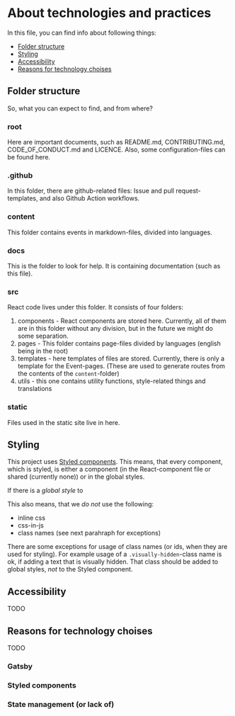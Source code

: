 # About technologies and practices

In this file, you can find info about following things: 

- [Folder structure](#folder-structure)
- [Styling](#styling)
- [Accessibility](#accessibility)
- [Reasons for technology choises](#reasons-for-technology-choises)

## Folder structure

So, what you can expect to find, and from where? 

### root

Here are important documents, such as README.md, CONTRIBUTING.md, CODE_OF_CONDUCT.md and LICENCE. Also, some configuration-files can be found here.

### .github

In this folder, there are github-related files: Issue and pull request-templates, and also Github Action workflows.

### content

This folder contains events in markdown-files, divided into languages. 

### docs

This is the folder to look for help. It is containing documentation (such as this file).

### src

React code lives under this folder. It consists of four folders:

1. components - React components are stored here. Currently, all of them are in this folder without any division, but in the future we might do some separation.
2. pages - This folder contains page-files divided by languages (english being in the root)
3. templates - here templates of files are stored. Currently, there is only a template for the Event-pages. (These are used to generate routes from the contents of the `content`-folder)
4. utils - this one contains utility functions, style-related things and translations

### static

Files used in the static site live in here.

## Styling

This project uses [Styled components](https://styled-components.com/docs). This means, that every component, which is styled, is either a component (in the React-component file or shared (currently none)) or in the global styles.

If there is a _global style_ to 

This also means, that we _do not_ use the following:

- inline css
- css-in-js
- class names (see next parahraph for exceptions)

There are some exceptions for usage of class names (or ids, when they are used for styling). For example usage of a `.visually-hidden`-class name is ok, if adding a text that is visually hidden. That class should be added to global styles, _not_ to the Styled component. 

## Accessibility

TODO

## Reasons for technology choises

TODO

### Gatsby

### Styled components

### State management (or lack of)

